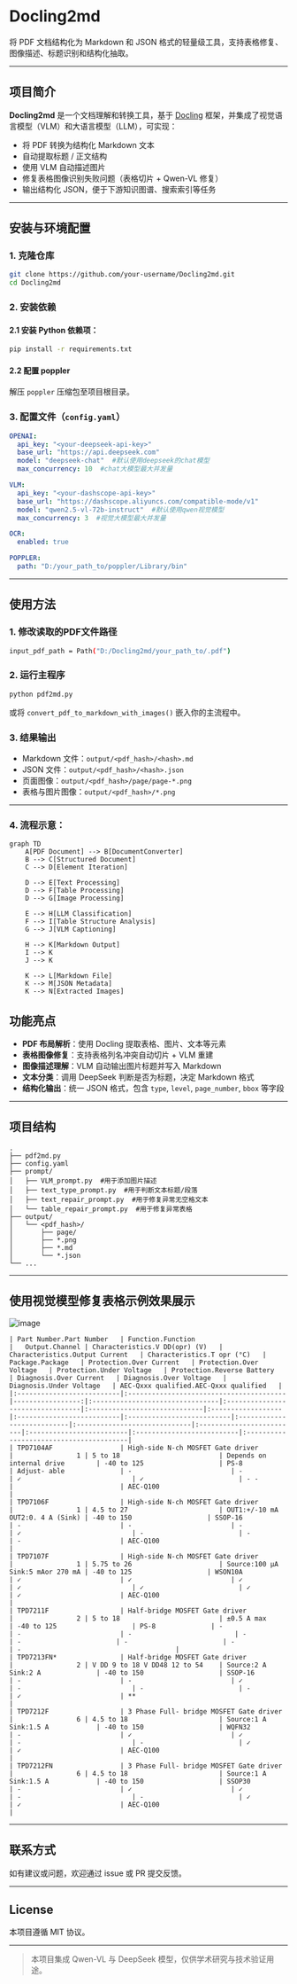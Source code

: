 # Docling2md

将 PDF 文档结构化为 Markdown 和 JSON 格式的轻量级工具，支持表格修复、图像描述、标题识别和结构化抽取。

---

## 项目简介
**Docling2md** 是一个文档理解和转换工具，基于 [Docling](https://github.com/docling-project/docling.git) 框架，并集成了视觉语言模型（VLM）和大语言模型（LLM），可实现：

- 将 PDF 转换为结构化 Markdown 文本
- 自动提取标题 / 正文结构
- 使用 VLM 自动描述图片
- 修复表格图像识别失败问题（表格切片 + Qwen-VL 修复）
- 输出结构化 JSON，便于下游知识图谱、搜索索引等任务

---

## 安装与环境配置

### 1. 克隆仓库
```bash
git clone https://github.com/your-username/Docling2md.git
cd Docling2md
```

### 2. 安装依赖

#### 2.1 安装 Python 依赖项：
```bash
pip install -r requirements.txt
```
#### 2.2 配置 **poppler**
解压 `poppler` 压缩包至项目根目录。

### 3. 配置文件（`config.yaml`）
```yaml
OPENAI:
  api_key: "<your-deepseek-api-key>"
  base_url: "https://api.deepseek.com"
  model: "deepseek-chat"  #默认使用deepseek的chat模型
  max_concurrency: 10  #chat大模型最大并发量

VLM:
  api_key: "<your-dashscope-api-key>"
  base_url: "https://dashscope.aliyuncs.com/compatible-mode/v1"
  model: "qwen2.5-vl-72b-instruct"  #默认使用qwen视觉模型
  max_concurrency: 3  #视觉大模型最大并发量

OCR:
  enabled: true

POPPLER:
  path: "D:/your_path_to/poppler/Library/bin"
```

---

## 使用方法

### 1. 修改读取的PDF文件路径
```bash
input_pdf_path = Path("D:/Docling2md/your_path_to/.pdf")
```

### 2. 运行主程序
```bash
python pdf2md.py
```
或将 `convert_pdf_to_markdown_with_images()` 嵌入你的主流程中。

### 3. 结果输出
- Markdown 文件：`output/<pdf_hash>/<hash>.md`
- JSON 文件：`output/<pdf_hash>/<hash>.json`
- 页面图像：`output/<pdf_hash>/page/page-*.png`
- 表格与图片图像：`output/<pdf_hash>/*.png`

---

### 4. 流程示意：
```mermaid
graph TD
    A[PDF Document] --> B[DocumentConverter]
    B --> C[Structured Document]
    C --> D[Element Iteration]

    D --> E[Text Processing]
    D --> F[Table Processing]
    D --> G[Image Processing]

    E --> H[LLM Classification]
    F --> I[Table Structure Analysis]
    G --> J[VLM Captioning]

    H --> K[Markdown Output]
    I --> K
    J --> K

    K --> L[Markdown File]
    K --> M[JSON Metadata]
    K --> N[Extracted Images]
```
## 功能亮点

- **PDF 布局解析**：使用 Docling 提取表格、图片、文本等元素
- **表格图像修复**：支持表格列名冲突自动切片 + VLM 重建
- **图像描述理解**：VLM 自动输出图片标题并写入 Markdown
- **文本分类**：调用 DeepSeek 判断是否为标题，决定 Markdown 格式
- **结构化输出**：统一 JSON 格式，包含 `type`, `level`, `page_number`, `bbox` 等字段

---

## 项目结构
```
.
├── pdf2md.py
├── config.yaml
├── prompt/
│   ├── VLM_prompt.py  #用于添加图片描述 
│   ├── text_type_prompt.py  #用于判断文本标题/段落
│   ├── text_repair_prompt.py  #用于修复异常无空格文本
│   └── table_repair_prompt.py  #用于修复异常表格
├── output/
│   └── <pdf_hash>/
│       ├── page/
│       ├── *.png
│       ├── *.md
│       └── *.json
└── ...
```

---

## 使用视觉模型修复表格示例效果展示

![image](https://github.com/user-attachments/assets/fe9488f9-6a5f-46a0-99b1-a170b1819d19)

```
| Part Number.Part Number   | Function.Function                       |   Output.Channel | Characteristics.V DD(opr) (V)   | Characteristics.Output Current   | Characteristics.T opr (°C)   | Package.Package   | Protection.Over Current   | Protection.Over Voltage   | Protection.Under Voltage   | Protection.Reverse Battery   | Diagnosis.Over Current   | Diagnosis.Over Voltage   | Diagnosis.Under Voltage   | AEC-Qxxx qualified.AEC-Qxxx qualified   |
|:--------------------------|:----------------------------------------|-----------------:|:--------------------------------|:---------------------------------|:-----------------------------|:------------------|:--------------------------|:--------------------------|:---------------------------|:-----------------------------|:-------------------------|:-------------------------|:--------------------------|:----------------------------------------|
| TPD7104AF                 | High-side N-ch MOSFET Gate driver       |                1 | 5 to 18                         | Depends on internal drive        | -40 to 125                   | PS-8              | Adjust- able              | -                         | -                          | ✓                            | ✓                        | - -                      |                           | AEC-Q100                                |
| TPD7106F                  | High-side N-ch MOSFET Gate driver       |                1 | 4.5 to 27                       | OUT1:+/-10 mA OUT2:0. 4 A (Sink) | -40 to 150                   | SSOP-16           | -                         | -                         | -                          | ✓                            | -                        | -                        | -                         | AEC-Q100                                |
| TPD7107F                  | High-side N-ch MOSFET Gate driver       |                1 | 5.75 to 26                      | Source:100 μA Sink:5 mAor 270 mA | -40 to 125                   | WSON10A           | ✓                         | ✓                         | ✓                          | ✓                            | ✓                        | ✓                        | ✓                         | AEC-Q100                                |
| TPD7211F                  | Half-bridge MOSFET Gate driver          |                2 | 5 to 18                         | ±0.5 A max                       | -40 to 125                   | PS-8              | -                         | -                         | -                          | -                            | -                        | -                        | -                         | -                                       |
| TPD7213FN*                | Half-bridge MOSFET Gate driver          |                2 | V DD 9 to 18 V DD48 12 to 54    | Source:2 A Sink:2 A              | -40 to 150                   | SSOP-16           | -                         | -                         | ✓                          | -                            | -                        | -                        | ✓                         | **                                      |
| TPD7212F                  | 3 Phase Full- bridge MOSFET Gate driver |                6 | 4.5 to 18                       | Source:1 A Sink:1.5 A            | -40 to 150                   | WQFN32            | -                         | ✓                         | ✓                          | -                            | -                        | ✓                        | ✓                         | AEC-Q100                                |
| TPD7212FN                 | 3 Phase Full- bridge MOSFET Gate driver |                6 | 4.5 to 18                       | Source:1 A Sink:1.5 A            | -40 to 150                   | SSOP30            | -                         | ✓                         | ✓                          | -                            | -                        | ✓                        | ✓                         | AEC-Q100                                |

```

---

## 联系方式
如有建议或问题，欢迎通过 issue 或 PR 提交反馈。

---

## License
本项目遵循 MIT 协议。

---

> 本项目集成 Qwen-VL 与 DeepSeek 模型，仅供学术研究与技术验证用途。

